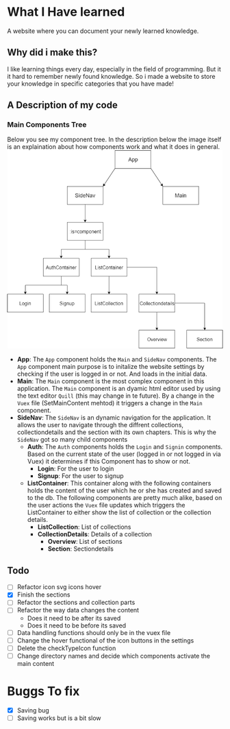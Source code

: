 # What I Have learned 
A website where you can document your newly learned knowledge. 

## Why did i make this?
I like learning things every day, especially in the field of programming. But it it hard to remember newly found knowledge. So i made a website to store your knowledge in specific categories that you have made!

## A Description of my code
### Main Components Tree
Below you see my component tree. In the description below the image itself is an explaination about how components work and what it does in general.
![component tree](https://raw.githubusercontent.com/LaupWing/WhatIHaveLearned/master/README_ASSETS/Diagram.png)

*   **App**: The `App` component holds the `Main` and `SideNav` components. The `App` component main purpose is to initalize the website settings by checking if the user is logged in or not. And loads in the initial data.
*   **Main**: The `Main` component is the most complex component in this application. The `Main` component is an dyamic html editor used by using the text editor `Quill` (this may change in te future). By a change in the `Vuex` file (SetMainContent mehtod) it triggers a change in the `Main` component.
*   **SideNav**: The `SideNav` is an dynamic navigation for the application. It allows the user to navigate through the diffrent collections, collectiondetails and the section with its own chapters. This is why the `SideNav` got so many child components
    *   **Auth**: The `Auth` components holds the `Login` and `Signin` components. Based on the current state of the user (logged in or not logged in via Vuex) it determines if this Component has to show or not.
        *   **Login**: For the user to login
        *   **Signup**: For the user to signup
    *   **ListContainer**: This container along with the following containers holds the content of the user which he or she has created and saved to the db. The following components are pretty much alike, based on the user actions the `Vuex` file updates which triggers the ListContainer to either show the list of collection or the collection details.
        *   **ListCollection**: List of collections
        *   **CollectionDetails**: Details of a collection
            *   **Overview**: List of sections
            *   **Section**: Sectiondetails
## Todo 
- [ ] Refactor icon svg icons hover
- [x] Finish the sections
- [ ] Refactor the sections and collection parts
- [ ] Refactor the way data changes the content
    - Does it need to be after its saved
    - Does it need to be before its saved
- [ ] Data handling functions should only be in the vuex file
- [ ] Change the hover functional of the icon buttons in the settings
- [ ] Delete the checkTypeIcon function
- [ ] Change directory names and decide which components activate the main content

# Buggs To fix
- [x] Saving bug
- [ ] Saving works but is a bit slow